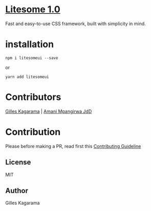 # [Litesome 1.0](https://litesome.github.io)

Fast and easy-to-use CSS framework, built with simplicity in mind.

# installation

`npm i litesomeui --save`

or 

`yarn add litesomeui`


# Contributors

[Gilles Kagarama</b></sub>](https://github.com/kagaramag) | [Amani Mpangirwa JdD</b></sub>](https://github.com/Jaman-dedy)

# Contribution

Please before making a PR, read first this [Contributing Guideline](./CONTRIBUTING.md)

## License

MIT

## Author
Gilles Kagarama